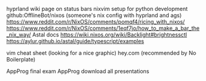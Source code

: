 hyprland wiki page on status bars
nixvim setup for python development
github:OfflineBot/nixos (someone's nix config with hyprland and ags)
https://www.reddit.com/r/NixOS/comments/pomqf4/ricing_with_nixos/
https://www.reddit.com/r/NixOS/comments/1eqf7jo/how_to_make_a_bar_the_nix_way/
Astal docs
https://wiki.nixos.org/wiki/Backlight#brightnessctl
https://aylur.github.io/astal/guide/typescript/examples

vim cheat sheet (looking for a nice graphic)
hey.com (recommended by No Boilerplate)

AppProg final exam
AppProg download all presentations


